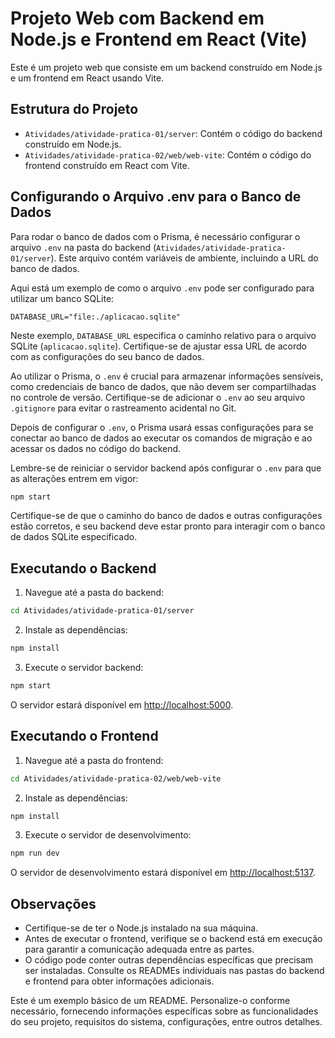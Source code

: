 # Projeto Web com Backend em Node.js e Frontend em React (Vite)

Este é um projeto web que consiste em um backend construído em Node.js e um frontend em React usando Vite.

## Estrutura do Projeto

- `Atividades/atividade-pratica-01/server`: Contém o código do backend construído em Node.js.
- `Atividades/atividade-pratica-02/web/web-vite`: Contém o código do frontend construído em React com Vite.

## Configurando o Arquivo .env para o Banco de Dados

Para rodar o banco de dados com o Prisma, é necessário configurar o arquivo `.env` na pasta do backend (`Atividades/atividade-pratica-01/server`). Este arquivo contém variáveis de ambiente, incluindo a URL do banco de dados.

Aqui está um exemplo de como o arquivo `.env` pode ser configurado para utilizar um banco SQLite:

```env
DATABASE_URL="file:./aplicacao.sqlite"
```

Neste exemplo, `DATABASE_URL` especifica o caminho relativo para o arquivo SQLite (`aplicacao.sqlite`). Certifique-se de ajustar essa URL de acordo com as configurações do seu banco de dados.

Ao utilizar o Prisma, o `.env` é crucial para armazenar informações sensíveis, como credenciais de banco de dados, que não devem ser compartilhadas no controle de versão. Certifique-se de adicionar o `.env` ao seu arquivo `.gitignore` para evitar o rastreamento acidental no Git.

Depois de configurar o `.env`, o Prisma usará essas configurações para se conectar ao banco de dados ao executar os comandos de migração e ao acessar os dados no código do backend.

Lembre-se de reiniciar o servidor backend após configurar o `.env` para que as alterações entrem em vigor:

```bash
npm start
```

Certifique-se de que o caminho do banco de dados e outras configurações estão corretos, e seu backend deve estar pronto para interagir com o banco de dados SQLite especificado.

## Executando o Backend

1. Navegue até a pasta do backend:

```bash
cd Atividades/atividade-pratica-01/server
```

2. Instale as dependências:

```bash
npm install
```

3. Execute o servidor backend:

```bash
npm start
```

O servidor estará disponível em [http://localhost:5000](http://localhost:5000).

## Executando o Frontend

1. Navegue até a pasta do frontend:

```bash
cd Atividades/atividade-pratica-02/web/web-vite
```

2. Instale as dependências:

```bash
npm install
```

3. Execute o servidor de desenvolvimento:

```bash
npm run dev
```

O servidor de desenvolvimento estará disponível em [http://localhost:5137](http://localhost:5137).

## Observações

- Certifique-se de ter o Node.js instalado na sua máquina.
- Antes de executar o frontend, verifique se o backend está em execução para garantir a comunicação adequada entre as partes.
- O código pode conter outras dependências específicas que precisam ser instaladas. Consulte os READMEs individuais nas pastas do backend e frontend para obter informações adicionais.

Este é um exemplo básico de um README. Personalize-o conforme necessário, fornecendo informações específicas sobre as funcionalidades do seu projeto, requisitos do sistema, configurações, entre outros detalhes.